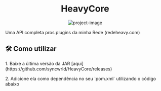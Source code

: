 <h1 align="center" id="title">HeavyCore</h1>

<p align="center"><img src="https://socialify.git.ci/syncwrld/HeavyCore/image?description=1&amp;font=Inter&amp;language=1&amp;name=1&amp;owner=1&amp;pattern=Solid&amp;stargazers=1&amp;theme=Dark" alt="project-image"></p>

<p id="description">Uma API completa pros plugins da minha Rede (redeheavy.com)</p>

<h2>🛠️ Como utilizar</h2>
<p>1. Baixe a última versão da JAR [aqui](https://github.com/syncwrld/HeavyCore/releases)</p>
<p>2. Adicione ela como dependência no seu `pom.xml` utilizando o código abaixo</p>
